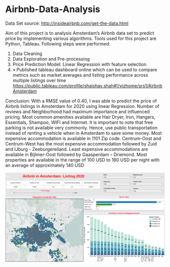 # Airbnb-Data-Analysis
Data Set source: http://insideairbnb.com/get-the-data.html

Aim of this project is to analysis Amsterdam’s Airbnb data set to predict price by implementing various algorithms. Tools used for this project are Python, Tableau. 
Following steps were performed:
1.	Data Cleaning
2.	Data Exploration and Pre-processing
3.	Price Prediction Model: Linear Regression with feature selection
4.	•	Published tableau dashboard online which can be used to compare metrics such as market averages and listing performance across multiple listings over time https://public.tableau.com/profile/shaishav.shah#!/vizhome/srs1/AirbnbAmsterdam

Conclusion: 
With a RMSE value of 0.40, I was able to predict the price of Airbnb listings in Amsterdam for 2020 using linear Regression. Number of reviews and Neighborhood had maximum importance and influenced pricing. Most common amenities available are Hair Dryer, Iron, Hangers, Essentials, Shampoo, WIFI and Internet. It is important to note that free parking is not available very commonly. Hence, use public transportation instead of renting a vehicle when in Amsterdam to save some money. Most expensive accommodation is available in 1101 Zip code. Centrum-Oost and Centrum-West has the most expensive accommodation followed by Zuid and IJburg - Zeeburgereiland. Least expensive accommodations are available in Bijlmer-Oost followed by Gaasperdam – Driemond. Most properties are available in the range of 100 USD to 180 USD per night with an average of approximately 140 USD

![Tableau Dashboard](https://github.com/shaishav11/Airbnb-Data-Analysis/blob/master/Tableau_Dashboard_Airbnb_Screenshot.png)
